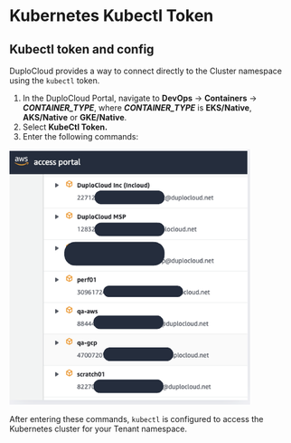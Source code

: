 # Kubernetes Kubectl Token

## Kubectl token and config

DuploCloud provides a way to connect directly to the Cluster namespace using the `kubectl` token.&#x20;

1. In the DuploCloud Portal, navigate to **DevOps** -> **Containers** -> _**CONTAINER\_TYPE**_, where _**CONTAINER\_TYPE**_ is **EKS/Native**, **AKS/Native** or **GKE/Native**.
2. Select **KubeCtl Token.**
3. Enter the following commands:

![Connecting directly to the Cluster namespace using the kubectl token. ](<../../.gitbook/assets/image (1) (3).png>)

After entering these commands,  `kubectl` is configured to access the Kubernetes cluster for your Tenant namespace.
